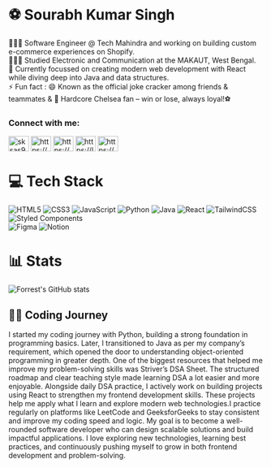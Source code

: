 # ⚽ Sourabh Kumar Singh

👩🏻‍💻 Software Engineer @ Tech Mahindra and working on building custom e-commerce experiences on Shopify.<br/>
👩🏻‍🎓 Studied Electronic and Communication at the MAKAUT, West Bengal.<br/>
💭 Currently focussed on creating modern web development with React while diving deep into Java and data structures.<br/>
⚡ Fun fact : 😄 Known as the official joke cracker among friends & teammates & 💙 Hardcore Chelsea fan – win or lose, always loyal!⚽

<h3 align="left">Connect with me:</h3>
<p align="left">
 <a href="https://twitter.com/sksas9831" target="blank"><img align="center" src="https://raw.githubusercontent.com/rahuldkjain/github-profile-readme-generator/master/src/images/icons/Social/twitter.svg" alt="sksas9831" height="30" width="40" /></a> 
<a href="https://linkedin.com/in/https://www.linkedin.com/in/sourabh-kumar-singh-2a8100178?utm_source=share&utm_campaign=share_via&utm_content=profile&utm_medium=android_app" target="blank"><img align="center" src="https://raw.githubusercontent.com/rahuldkjain/github-profile-readme-generator/master/src/images/icons/Social/linked-in-alt.svg" alt="https://www.linkedin.com/in/sourabh-kumar-singh-2a8100178?utm_source=share&utm_campaign=share_via&utm_content=profile&utm_medium=android_app" height="30" width="40" /></a>
<a href="https://instagram.com/https://www.instagram.com/the_anshu_s?igsh=ctdiddc0ywtmmw83" target="blank"><img align="center" src="https://raw.githubusercontent.com/rahuldkjain/github-profile-readme-generator/master/src/images/icons/Social/instagram.svg" alt="https://www.instagram.com/the_anshu_s?igsh=ctdiddc0ywtmmw83" height="30" width="40" /></a>
<a href="https://www.leetcode.com/https://leetcode.com/u/assks9831/" target="blank"><img align="center" src="https://raw.githubusercontent.com/rahuldkjain/github-profile-readme-generator/master/src/images/icons/Social/leet-code.svg" alt="https://leetcode.com/u/assks9831/" height="30" width="40" /></a>
<a href="https://auth.geeksforgeeks.org/user/https://www.geeksforgeeks.org/user/assksoxwp/" target="blank"><img align="center" src="https://raw.githubusercontent.com/rahuldkjain/github-profile-readme-generator/master/src/images/icons/Social/geeks-for-geeks.svg" alt="https://www.geeksforgeeks.org/user/assksoxwp/" height="30" width="40" /></a>
</p>

# 💻 Tech Stack
<!-- Badges from https://github.com/Ileriayo/markdown-badges -->
![HTML5](https://img.shields.io/badge/html5-%23E34F26.svg?style=for-the-badge&logo=html5&logoColor=white)
![CSS3](https://img.shields.io/badge/css3-%231572B6.svg?style=for-the-badge&logo=css3&logoColor=white)
![JavaScript](https://img.shields.io/badge/javascript-%23323330.svg?style=for-the-badge&logo=javascript&logoColor=%23F7DF1E)
![Python](https://img.shields.io/badge/python-3670A0?style=for-the-badge&logo=python&logoColor=ffdd54)
![Java](https://img.shields.io/badge/java-%23ED8B00.svg?style=for-the-badge&logo=openjdk&logoColor=white)
![React](https://img.shields.io/badge/react-%2320232a.svg?style=for-the-badge&logo=react&logoColor=%2361DAFB)
![TailwindCSS](https://img.shields.io/badge/tailwindcss-%2338B2AC.svg?style=for-the-badge&logo=tailwind-css&logoColor=white)
![Styled Components](https://img.shields.io/badge/styled--components-DB7093?style=for-the-badge&logo=styled-components&logoColor=white)<br/>
![Figma](https://img.shields.io/badge/figma-%23F24E1E.svg?style=for-the-badge&logo=figma&logoColor=white)
![Notion](https://img.shields.io/badge/Notion-%23000000.svg?style=for-the-badge&logo=notion&logoColor=white)
<br/>

# 📊 Stats
![Forrest's GitHub stats](https://github-readme-stats.vercel.app/api?username=Sourabh-anshu&show_icons=true&theme=gruvbox)
<br/>

## 👨‍💻 Coding Journey
<p>
  I started my coding journey with Python, building a strong foundation in programming basics. Later, I transitioned to Java as per my company’s requirement, which opened the door to understanding object-oriented programming in greater depth.
One of the biggest resources that helped me improve my problem-solving skills was Striver’s DSA Sheet. The structured roadmap and clear teaching style made learning DSA a lot easier and more enjoyable.
Alongside daily DSA practice, I actively work on building projects using React to strengthen my frontend development skills. These projects help me apply what I learn and explore modern web technologies.I practice regularly on platforms like LeetCode and GeeksforGeeks to stay consistent and improve my coding speed and logic. My goal is to become a well-rounded software developer who can design scalable solutions and build impactful applications.
I love exploring new technologies, learning best practices, and continuously pushing myself to grow in both frontend development and problem-solving.
</p><br/>
